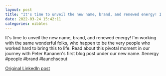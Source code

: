 ```yaml
---
layout: post
title: "It's time to unveil the new name, brand, and renewed energy! I'm working with the same wonderful folks, who happen to be the very people who worked hard to bring this to life. Read about this pivotal moment in our journey with Peter Kananen's first blog post under our new name. #energy #people #brand #launchscout"
date: 2022-03-24 15:42:11
categories: nibbles
---
```


It's time to unveil the new name, brand, and renewed energy! I'm working with the same wonderful folks, who happen to be the very people who worked hard to bring this to life. Read about this pivotal moment in our journey with Peter Kananen's first blog post under our new name. #energy #people #brand #launchscout

[Original LinkedIn post](https://www.linkedin.com/feed/update/urn%3Ali%3Ashare%3A6912785647200022528)
